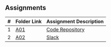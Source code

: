 ## Assignments

|  #  | Folder Link                            | Assignment Description                               |
| :-: | -------------------------------------- | ---------------------------------------------------- |
|  1  | [A01](./Assignments//README.md) | [Code Repository ](./Assignments/README.md) |
|  2  | [A02](./FakeAssignments/A02/README.md) | [Slack ](./FakeAssignments/A02/README.md)  |
